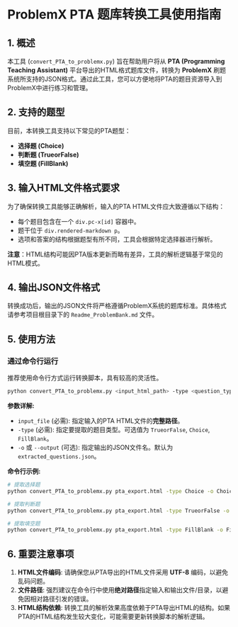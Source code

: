 # ProblemX PTA 题库转换工具使用指南

## 1. 概述

本工具 (`convert_PTA_to_problemx.py`) 旨在帮助用户将从 **PTA (Programming Teaching Assistant)** 平台导出的HTML格式题库文件，转换为 **ProblemX** 刷题系统所支持的JSON格式。通过此工具，您可以方便地将PTA的题目资源导入到ProblemX中进行练习和管理。

## 2. 支持的题型

目前，本转换工具支持以下常见的PTA题型：

- **选择题 (Choice)**
- **判断题 (TrueorFalse)**
- **填空题 (FillBlank)**

## 3. 输入HTML文件格式要求

为了确保转换工具能够正确解析，输入的PTA HTML文件应大致遵循以下结构：

- 每个题目包含在一个 `div.pc-x[id]` 容器中。
- 题干位于 `div.rendered-markdown p`。
- 选项和答案的结构根据题型有所不同，工具会根据特定选择器进行解析。

**注意**：HTML结构可能因PTA版本更新而略有差异，工具的解析逻辑基于常见的HTML模式。

## 4. 输出JSON文件格式

转换成功后，输出的JSON文件将严格遵循ProblemX系统的题库标准。具体格式请参考项目根目录下的 `Readme_ProblemBank.md` 文件。

## 5. 使用方法

### 通过命令行运行

推荐使用命令行方式运行转换脚本，具有较高的灵活性。

```bash
python convert_PTA_to_problemx.py <input_html_path> -type <question_type> -o <output_json_path>
```

**参数详解:**

- `input_file` (必需): 指定输入的PTA HTML文件的**完整路径**。
- `-type` (必需): 指定要提取的题目类型。可选值为 `TrueorFalse`, `Choice`, `FillBlank`。
- `-o` 或 `--output` (可选): 指定输出的JSON文件名。默认为 `extracted_questions.json`。

**命令行示例:**

```bash
# 提取选择题
python convert_PTA_to_problemx.py pta_export.html -type Choice -o ChoiceQuestions.json

# 提取判断题
python convert_PTA_to_problemx.py pta_export.html -type TrueorFalse -o TrueFalseQuestions.json

# 提取填空题
python convert_PTA_to_problemx.py pta_export.html -type FillBlank -o FillBlankQuestions.json
```

## 6. 重要注意事项

1.  **HTML文件编码**: 请确保您从PTA导出的HTML文件采用 **UTF-8** 编码，以避免乱码问题。
2.  **文件路径**: 强烈建议在命令行中使用**绝对路径**指定输入和输出文件/目录，以避免因相对路径引发的错误。
3.  **HTML结构依赖**: 转换工具的解析效果高度依赖于PTA导出HTML的结构。如果PTA的HTML结构发生较大变化，可能需要更新转换脚本的解析逻辑。
